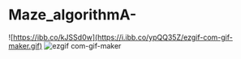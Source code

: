 # Maze_algorithmA-

![https://ibb.co/kJSSd0w](https://i.ibb.co/ypQQ35Z/ezgif-com-gif-maker.gif)
![ezgif com-gif-maker](https://user-images.githubusercontent.com/91286119/171890459-5cf13d31-0ade-4335-b86c-80f7ef5cead0.gif)
